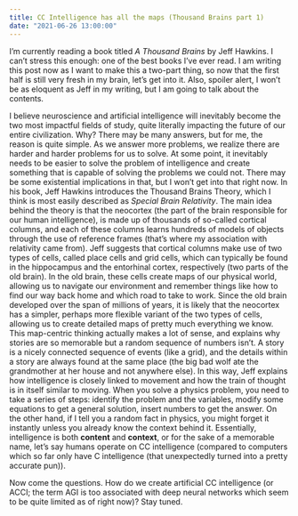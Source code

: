 ```yaml
---
title: CC Intelligence has all the maps (Thousand Brains part 1)
date: "2021-06-26 13:00:00"
---
```


I’m currently reading a book titled *A Thousand Brains* by Jeff Hawkins. I can’t stress this enough: one of the best books I’ve ever read. I am writing this post now as I want to make this a two-part thing, so now that the first half is still very fresh in my brain, let’s get into it. Also, spoiler alert, I won’t be as eloquent as Jeff in my writing, but I am going to talk about the contents.

I believe neuroscience and artificial intelligence will inevitably become the two most impactful fields of study, quite literally impacting the future of our entire civilization. Why? There may be many answers, but for me, the reason is quite simple. As we answer more problems, we realize there are harder and harder problems for us to solve. At some point, it inevitably needs to be easier to solve the problem of intelligence and create something that is capable of solving the problems we could not. There may be some existential implications in that, but I won’t get into that right now. In his book, Jeff Hawkins introduces the Thousand Brains Theory, which I think is most easily described as *Special Brain Relativity*. The main idea behind the theory is that the neocortex (the part of the brain responsible for our human intelligence), is made up of thousands of so-called cortical columns, and each of these columns learns hundreds of models of objects through the use of reference frames (that’s where my association with relativity came from). Jeff suggests that cortical columns make use of two types of cells, called place cells and grid cells, which can typically be found in the hippocampus and the entorhinal cortex, respectively (two parts of the old brain). In the old brain, these cells create maps of our physical world, allowing us to navigate our environment and remember things like how to find our way back home and which road to take to work. Since the old brain developed over the span of millions of years, it is likely that the neocortex has a simpler, perhaps more flexible variant of the two types of cells, allowing us to create detailed maps of pretty much everything we know. This map-centric thinking actually makes a lot of sense, and explains why stories are so memorable but a random sequence of numbers isn’t. A story is a nicely connected sequence of events (like a grid), and the details within a story are always found at the same place (the big bad wolf ate the grandmother at her house and not anywhere else). In this way, Jeff explains how intelligence is closely linked to movement and how the train of thought is in itself similar to moving. When you solve a physics problem, you need to take a series of steps: identify the problem and the variables, modify some equations to get a general solution, insert numbers to get the answer. On the other hand, if I tell you a random fact in physics, you might forget it instantly unless you already know the context behind it. Essentially, intelligence is both **content** and **context**, or for the sake of a memorable name, let’s say humans operate on CC intelligence (compared to computers which so far only have C intelligence (that unexpectedly turned into a pretty accurate pun)).

Now come the questions. How do we create artificial CC intelligence (or ACCI; the term AGI is too associated with deep neural networks which seem to be quite limited as of right now)? Stay tuned.